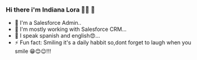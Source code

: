 
### Hi there i'm Indiana Lora 👋🏽 🐨

- 🔭 I'm a Salesforce Admin..
- 🌱 I'm mostly working with Salesforce CRM...
- 👯 I speak spanish and english😍...
- ⚡ Fun fact: Smiling it's a daily habbit so,dont forget to laugh when you smile 😁😊😉!!!







